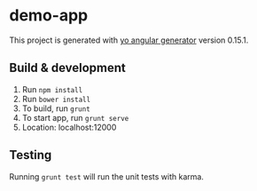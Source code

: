 # demo-app

This project is generated with [yo angular generator](https://github.com/yeoman/generator-angular)
version 0.15.1.

## Build & development

1. Run `npm install`
2. Run `bower install`
3. To build, run `grunt`
4. To start app, run `grunt serve`
5. Location: localhost:12000

## Testing

Running `grunt test` will run the unit tests with karma.
